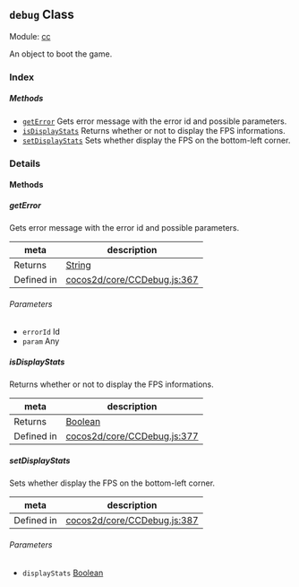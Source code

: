 ## `debug` Class



Module: [cc](../modules/cc.md)


An object to boot the game.


### Index



##### Methods

  - [`getError`](#geterror) Gets error message with the error id and possible parameters.
  - [`isDisplayStats`](#isdisplaystats) Returns whether or not to display the FPS informations.
  - [`setDisplayStats`](#setdisplaystats) Sets whether display the FPS on the bottom-left corner.



### Details




<!-- Method Block -->
#### Methods


##### getError

Gets error message with the error id and possible parameters.

| meta | description |
|------|-------------|
| Returns | <a href="https://developer.mozilla.org/en/JavaScript/Reference/Global_Objects/String" class="crosslink external" target="_blank">String</a> 
| Defined in | [cocos2d/core/CCDebug.js:367](https://github.com/cocos-creator/engine/blob/20d5a388c0828fd4eeb28e5c103bee9c4388590d/cocos2d/core/CCDebug.js#L367) |

###### Parameters
- `errorId` Id 
- `param` Any 


##### isDisplayStats

Returns whether or not to display the FPS informations.

| meta | description |
|------|-------------|
| Returns | <a href="https://developer.mozilla.org/en/JavaScript/Reference/Global_Objects/Boolean" class="crosslink external" target="_blank">Boolean</a> 
| Defined in | [cocos2d/core/CCDebug.js:377](https://github.com/cocos-creator/engine/blob/20d5a388c0828fd4eeb28e5c103bee9c4388590d/cocos2d/core/CCDebug.js#L377) |



##### setDisplayStats

Sets whether display the FPS on the bottom-left corner.

| meta | description |
|------|-------------|
| Defined in | [cocos2d/core/CCDebug.js:387](https://github.com/cocos-creator/engine/blob/20d5a388c0828fd4eeb28e5c103bee9c4388590d/cocos2d/core/CCDebug.js#L387) |

###### Parameters
- `displayStats` <a href="https://developer.mozilla.org/en/JavaScript/Reference/Global_Objects/Boolean" class="crosslink external" target="_blank">Boolean</a> 



